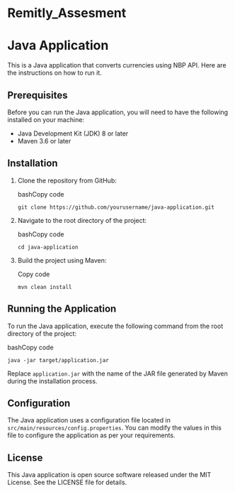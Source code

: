 # Remitly_Assesment

Java Application
================

This is a Java application that converts currencies using NBP API. Here are the instructions on how to run it.

Prerequisites
-------------

Before you can run the Java application, you will need to have the following installed on your machine:

-   Java Development Kit (JDK) 8 or later
-   Maven 3.6 or later

Installation
------------

1.  Clone the repository from GitHub:

    bashCopy code

    `git clone https://github.com/yourusername/java-application.git`

2.  Navigate to the root directory of the project:

    bashCopy code

    `cd java-application`

3.  Build the project using Maven:

    Copy code

    `mvn clean install`

Running the Application
-----------------------

To run the Java application, execute the following command from the root directory of the project:

bashCopy code

`java -jar target/application.jar`

Replace `application.jar` with the name of the JAR file generated by Maven during the installation process.

Configuration
-------------

The Java application uses a configuration file located in `src/main/resources/config.properties`. You can modify the values in this file to configure the application as per your requirements.

License
-------

This Java application is open source software released under the MIT License. See the LICENSE file for details.